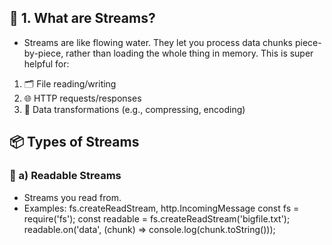 ## 🚰 1. What are Streams?
- Streams are like flowing water. They let you process data chunks piece-by-piece, rather than loading the whole thing in memory. This is super helpful for:

1. 🗂️ File reading/writing
2. 🌐 HTTP requests/responses
3. 🔄 Data transformations (e.g., compressing, encoding)


## 📦 Types of Streams
### 🔹 a) Readable Streams
- Streams you read from.
- Examples: fs.createReadStream, http.IncomingMessage
const fs = require('fs');
const readable = fs.createReadStream('bigfile.txt');
readable.on('data', (chunk) => console.log(chunk.toString()));